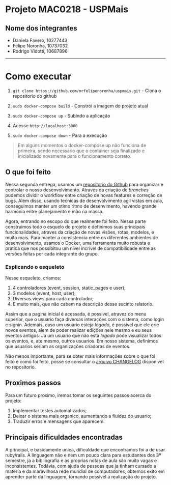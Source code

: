 # Projeto MAC0218 - USPMais

## Nome dos integrantes
- Daniela Favero,  10277443
- Felipe Noronha,  10737032
- Rodrigo Vidotti, 10687896

---

# Como executar

1. `git clone https://github.com/mrfelipenoronha/uspmais.git` - Clona o repositorio do github

2. `sudo docker-compose build` - Constrói a imagem do projeto atual

3. `sudo docker-compose up` - Subindo a aplicação

4. Acesse `http://localhost:3000`

5. `sudo docker-compose down` - Para a execução

> Em alguns momentos o docker-compose up não funciona de primeira, sendo necessario que o container seja finalizado e inicializado novamente para o funcionamento correto.

## O que foi feito

Nessa segunda entrega, usamos um [repositorio do Github](https://github.com/mrfelipenoronha/uspmais) para organizar e controlar o nosso desenvolvimento. Atraves da criação de *branches* pudemos dividir o workflow entre criação de novas features e correção de bugs. Além disso, usando tecnicas de desenvolvimento agil vistas em aula, conseguimos manter um otimo ritmo de desenvimento, havendo grande harmonia entre planejamento e mão na massa.

Agora, entrando no escopo do que realmente foi feito. Nessa parte construimos todo o esquelo do projeto e definimos suas principais funcionalidades, atraves da criação de novas visões, rotas, modelos, e muito mais. Para manter a consistencia entre os diferentes ambientes de desenvolvimento, usamos o Docker, uma ferramenta muito robusta e pratica que nos possibitou um nivel incrivel de compatibilidade entre as versões feitas por cada integrante do grupo.

### Explicando o esqueleto

Nesse esqueleto, criamos:

1. 4 controladores (event, session, static_pages e user);
2. 3 modelos (event, host, user);
3. Diversas views para cada controlador;
4. E muito mais, que não cabem na descrição desse sucinto relatorio.

Assim que a pagina inicial é acessada, é possivel, atravez do menu superior, que o usuario faça diversas interações com o sistema, como login e signin. Ademais, caso um usuario esteja *logado*, é possível que ele crie novos eventos, alem de poder realizar edições nele mesmo e eu seus eventos antigos. Ja um usuario que não esta *logado* pode visualizar todos os eventos, e, ate mesmo, outros usuarios. Em nosso sistema, definimos que usuarios seriam as organizações criadoras de eventos.

Não menos importante, para se obter mais informações sobre o que foi feito e como foi feito, posse se consultar o [arquivo  CHANGELOG](https://github.com/mrfelipenoronha/uspmais/blob/master/CHANGELOG.md) disponivel no repositorio.

## Proximos passos

Para um futuro proximo, iremos tomar os seguintes passos acerca do projeto:

1. Implementar testes automatizados;
2. Deixar o sistema mais organico, aumentando a fluidez do usuario;
3. Traduzir erros e mensagens que aparecem.

## Principais dificuldades encontradas

A principal, e basicamente unica, dificuldade que encontramos foi a de usar ruby/rails. A linguagem não e nem um pouco clara para estudantes dos 3º semestre, ja a bibliografia e as proprias notas de aula são muito vagas e inconsistentes. Todávia, com ajuda de pessoas que ja tinham cursado a materia e da maravilhosa rede mundial de computadores, obtemos exito em aprender parte da linguagem, tornando possivel a realização do projeto.
